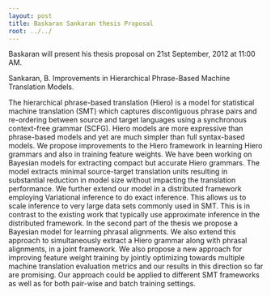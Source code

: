 ```yaml
---
layout: post
title: Baskaran Sankaran thesis Proposal
root: ../../
---
```


Baskaran will present his thesis proposal on 21st September, 2012 at 11:00 AM.

Sankaran, B. Improvements in Hierarchical Phrase-Based Machine Translation Models.

The hierarchical phrase-based translation (Hiero) is a model for statistical machine translation (SMT) which captures discontiguous phrase pairs and re-ordering between source and target languages using a synchronous context-free grammar (SCFG). Hiero models are more expressive than phrase-based models and yet are much simpler than full syntax-based models. We propose improvements to the Hiero framework in learning Hiero grammars and also in training feature weights. We have been working on Bayesian models for extracting compact but accurate Hiero grammars. The model extracts minimal source-target translation units resulting in substantial reduction in model size without impacting the translation performance. We further extend our model in a distributed framework employing Variational inference to do exact inference. This allows us to scale inference to very large data sets commonly used in SMT. This is in contrast to the existing work that typically use approximate inference in the distributed framework. In the second part of the thesis we propose a Bayesian model for learning phrasal alignments. We also extend this approach to simultaneously extract a Hiero grammar along with phrasal alignments, in a joint framework. We also propose a new approach for improving feature weight training by jointly optimizing towards multiple machine translation evaluation metrics and our results in this direction so far are promising. Our approach could be applied to different SMT frameworks as well as for both pair-wise and batch training settings.
